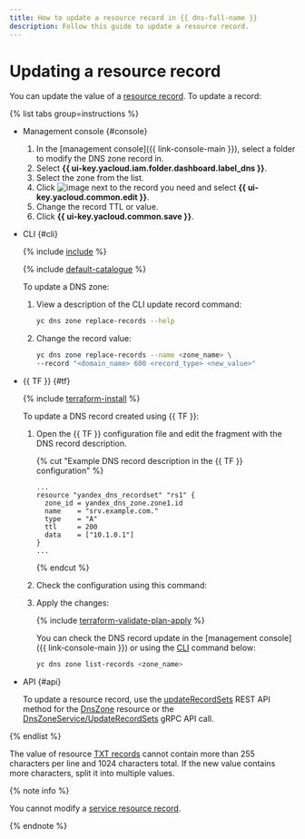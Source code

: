 ```yaml
---
title: How to update a resource record in {{ dns-full-name }}
description: Follow this guide to update a resource record.
---
```


# Updating a resource record

You can update the value of a [resource record](../concepts/resource-record.md). To update a record:

{% list tabs group=instructions %}

- Management console {#console}

  1. In the [management console]({{ link-console-main }}), select a folder to modify the DNS zone record in.
  1. Select **{{ ui-key.yacloud.iam.folder.dashboard.label_dns }}**.
  1. Select the zone from the list.
  1. Click ![image](../../_assets/console-icons/ellipsis.svg) next to the record you need and select **{{ ui-key.yacloud.common.edit }}**.
  1. Change the record TTL or value.
  1. Click **{{ ui-key.yacloud.common.save }}**.

- CLI {#cli}

  {% include [include](../../_includes/cli-install.md) %}

  {% include [default-catalogue](../../_includes/default-catalogue.md) %}

  To update a DNS zone:

  1. View a description of the CLI update record command:

     ```bash
     yc dns zone replace-records --help
     ```

  1. Change the record value:

     ```bash
     yc dns zone replace-records --name <zone_name> \
     --record "<domain_name> 600 <record_type> <new_value>"
     ```

- {{ TF }} {#tf}

  {% include [terraform-install](../../_includes/terraform-install.md) %}

  To update a DNS record created using {{ TF }}:

  1. Open the {{ TF }} configuration file and edit the fragment with the DNS record description.

     {% cut "Example DNS record description in the {{ TF }} configuration" %}

     ```hcl
     ...
     resource "yandex_dns_recordset" "rs1" {
       zone_id = yandex_dns_zone.zone1.id
       name    = "srv.example.com."
       type    = "A"
       ttl     = 200
       data    = ["10.1.0.1"]
     }
     ...
     ```

     {% endcut %}

  1. Check the configuration using this command:

  1. Apply the changes:

      {% include [terraform-validate-plan-apply](../../_tutorials/_tutorials_includes/terraform-validate-plan-apply.md) %}

     You can check the DNS record update in the [management console]({{ link-console-main }}) or using the [CLI](../../cli/quickstart.md) command below:

     ```bash
     yc dns zone list-records <zone_name>
     ```

- API {#api}

  To update a resource record, use the [updateRecordSets](../api-ref/DnsZone/updateRecordSets.md) REST API method for the [DnsZone](../api-ref/DnsZone/index.md) resource or the [DnsZoneService/UpdateRecordSets](../api-ref/grpc/DnsZone/updateRecordSets.md) gRPC API call.

{% endlist %}

The value of resource [TXT records](../concepts/resource-record.md#txt) cannot contain more than 255 characters per line and 1024 characters total. If the new value contains more characters, split it into multiple values.

{% note info %}

You cannot modify a [service resource record](../concepts/resource-record.md#service-records).

{% endnote %}